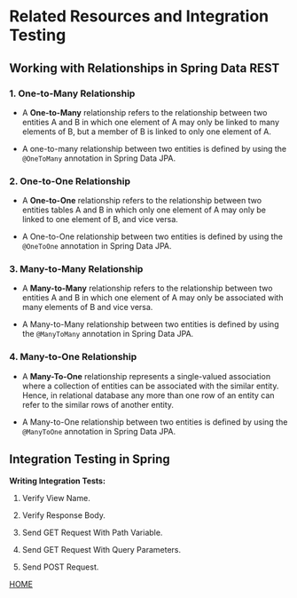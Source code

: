 # **Related Resources and Integration Testing**


## **Working with Relationships in Spring Data REST**

### **1. One-to-Many Relationship**

* A **One-to-Many** relationship refers to the relationship between two entities A and B in which one element of A may only be linked to many elements of B, but a member of B is linked to only one element of A.

* A one-to-many relationship between two entities is defined by using the `@OneToMany` annotation in Spring Data JPA.

### **2. One-to-One Relationship**

* A **One-to-One** relationship refers to the relationship between two entities tables A and B in which only one element of A may only be linked to one element of B, and vice versa.

* A One-to-One relationship between two entities is defined by using the `@OneToOne` annotation in Spring Data JPA.

### **3. Many-to-Many Relationship**

* A **Many-to-Many** relationship refers to the relationship between two entities A and B in which one element of A may only be associated with many elements of B and vice versa.

* A Many-to-Many relationship between two entities is defined by using the `@ManyToMany` annotation in Spring Data JPA.

### **4. Many-to-One Relationship**

* A **Many-To-One** relationship represents a single-valued association where a collection of entities can be associated with the similar entity. Hence, in relational database any more than one row of an entity can refer to the similar rows of another entity.

* A Many-to-One relationship between two entities is defined by using the `@ManyToOne` annotation in Spring Data JPA.

## **Integration Testing in Spring**

**Writing Integration Tests:**

1. Verify View Name.

2. Verify Response Body.

3. Send GET Request With Path Variable.

4. Send GET Request With Query Parameters.

5. Send POST Request.


[HOME](https://malkhaleel88.github.io/reading-notes)